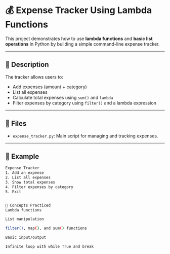 # 💰 Expense Tracker Using Lambda Functions

This project demonstrates how to use **lambda functions** and **basic list operations** in Python by building a simple command-line expense tracker.

---

## 📜 Description

The tracker allows users to:
- Add expenses (amount + category)
- List all expenses
- Calculate total expenses using `sum()` and `lambda`
- Filter expenses by category using `filter()` and a lambda expression

---

## 📄 Files

- `expense_tracker.py`: Main script for managing and tracking expenses.

---

## 🧪 Example

```bash
Expense Tracker
1. Add an expense
2. List all expenses
3. Show total expenses
4. Filter expenses by category
5. Exit


🧠 Concepts Practiced
Lambda functions

List manipulation

filter(), map(), and sum() functions

Basic input/output

Infinite loop with while True and break

